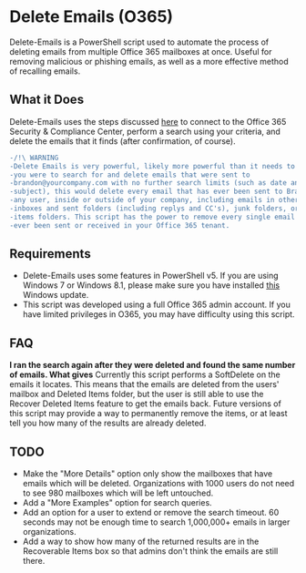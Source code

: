 # Delete Emails (O365)
Delete-Emails is a PowerShell script used to automate the process of deleting
emails from multiple Office 365 mailboxes at once. Useful for removing malicious
or phishing emails, as well as a more effective method of recalling emails.

## What it Does
Delete-Emails uses the steps discussed [here](https://support.office.com/en-us/article/3526fd06-b45f-445b-aed4-5ebd37b3762a)
to connect to the Office 365 Security & Compliance Center, perform a search 
using your criteria, and delete the emails that it finds (after confirmation, of 
course).

```diff
-/!\ WARNING
-Delete Emails is very powerful, likely more powerful than it needs to be. If 
-you were to search for and delete emails that were sent to 
-brandon@yourcompany.com with no further search limits (such as date and 
-subject), this would delete every email that has ever been sent to Brandon by 
-any user, inside or outside of your company, including emails in other users' 
-inboxes and sent folders (including replys and CC's), junk folders, or deleted 
-items folders. This script has the power to remove every single email that has 
-ever been sent or received in your Office 365 tenant.
```

## Requirements
- Delete-Emails uses some features in PowerShell v5. If you are using Windows 7
or Windows 8.1, please make sure you have installed [this](https://www.microsoft.com/en-us/download/details.aspx?id=50395)
  Windows update.
- This script was developed using a full Office 365 admin account. If you have
limited privileges in O365, you may have difficulty using this script.

## FAQ
**I ran the search again after they were deleted and found the same number of
emails. What gives**
Currently this script performs a SoftDelete on the emails it locates. This means
that the emails are deleted from the users' mailbox and Deleted Items folder,
but the user is still able to use the Recover Deleted Items feature to get the
emails back. Future versions of this script may provide a way to permanently
remove the items, or at least tell you how many of the results are already
deleted. 

## TODO
- Make the "More Details" option only show the mailboxes that have emails which
will be deleted. Organizations with 1000 users do not need to see 980 mailboxes
which will be left untouched.
- Add a "More Examples" option for search queries.
- Add an option for a user to extend or remove the search timeout. 60 seconds
may not be enough time to search 1,000,000+ emails in larger organizations.
- Add a way to show how many of the returned results are in the Recoverable
Items box so that admins don't think the emails are still there.